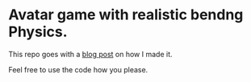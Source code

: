 # Avatar game with realistic bendng Physics.

This repo goes with a [blog post](https://fraser-greenlee.github.io/2020/07/06/An-Avatar-game-with-realistic-physics.html) on how I made it.

Feel free to use the code how you please.
